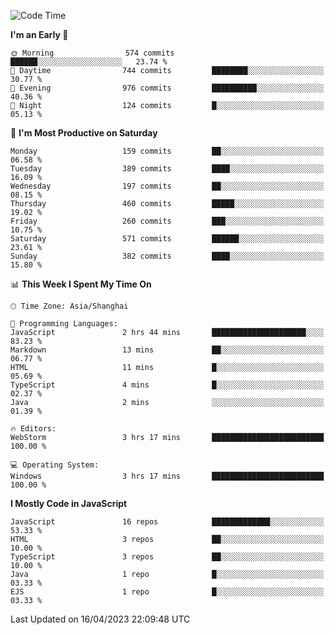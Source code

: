 <!--START_SECTION:waka-->
![Code Time](http://img.shields.io/badge/Code%20Time-2%2C249%20hrs%2039%20mins-blue)

**I'm an Early 🐤** 

```text
🌞 Morning                574 commits         ██████░░░░░░░░░░░░░░░░░░░   23.74 % 
🌆 Daytime                744 commits         ████████░░░░░░░░░░░░░░░░░   30.77 % 
🌃 Evening                976 commits         ██████████░░░░░░░░░░░░░░░   40.36 % 
🌙 Night                  124 commits         █░░░░░░░░░░░░░░░░░░░░░░░░   05.13 % 
```
📅 **I'm Most Productive on Saturday** 

```text
Monday                   159 commits         ██░░░░░░░░░░░░░░░░░░░░░░░   06.58 % 
Tuesday                  389 commits         ████░░░░░░░░░░░░░░░░░░░░░   16.09 % 
Wednesday                197 commits         ██░░░░░░░░░░░░░░░░░░░░░░░   08.15 % 
Thursday                 460 commits         █████░░░░░░░░░░░░░░░░░░░░   19.02 % 
Friday                   260 commits         ███░░░░░░░░░░░░░░░░░░░░░░   10.75 % 
Saturday                 571 commits         ██████░░░░░░░░░░░░░░░░░░░   23.61 % 
Sunday                   382 commits         ████░░░░░░░░░░░░░░░░░░░░░   15.80 % 
```


📊 **This Week I Spent My Time On** 

```text
🕑︎ Time Zone: Asia/Shanghai

💬 Programming Languages: 
JavaScript               2 hrs 44 mins       █████████████████████░░░░   83.23 % 
Markdown                 13 mins             ██░░░░░░░░░░░░░░░░░░░░░░░   06.77 % 
HTML                     11 mins             █░░░░░░░░░░░░░░░░░░░░░░░░   05.69 % 
TypeScript               4 mins              █░░░░░░░░░░░░░░░░░░░░░░░░   02.37 % 
Java                     2 mins              ░░░░░░░░░░░░░░░░░░░░░░░░░   01.39 % 

🔥 Editors: 
WebStorm                 3 hrs 17 mins       █████████████████████████   100.00 % 

💻 Operating System: 
Windows                  3 hrs 17 mins       █████████████████████████   100.00 % 
```

**I Mostly Code in JavaScript** 

```text
JavaScript               16 repos            █████████████░░░░░░░░░░░░   53.33 % 
HTML                     3 repos             ██░░░░░░░░░░░░░░░░░░░░░░░   10.00 % 
TypeScript               3 repos             ██░░░░░░░░░░░░░░░░░░░░░░░   10.00 % 
Java                     1 repo              █░░░░░░░░░░░░░░░░░░░░░░░░   03.33 % 
EJS                      1 repo              █░░░░░░░░░░░░░░░░░░░░░░░░   03.33 % 
```




 Last Updated on 16/04/2023 22:09:48 UTC
<!--END_SECTION:waka-->

<!--
**likaiqiang/likaiqiang** is a ✨ _special_ ✨ repository because its `README.md` (this file) appears on your GitHub profile.

Here are some ideas to get you started:

- 🔭 I’m currently working on ...
- 🌱 I’m currently learning ...
- 👯 I’m looking to collaborate on ...
- 🤔 I’m looking for help with ...
- 💬 Ask me about ...
- 📫 How to reach me: ...
- 😄 Pronouns: ...
- ⚡ Fun fact: ...
-->
